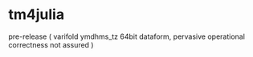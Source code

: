 tm4julia
========

pre-release ( varifold ymdhms_tz 64bit dataform, pervasive operational correctness not assured )